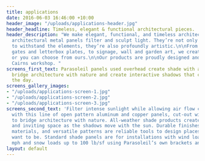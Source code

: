 ```yaml
---
title: applications
date: 2016-06-03 16:46:00 +10:00
header_image: "/uploads/applications-header.jpg"
header_headline: Timeless, elegant & functional architectural pieces.
header_description: "We make elegant, functional, and timeless architectural applications.\n\nOur
  architectural metal panels filter and sculpt light. They’re not only engineered
  to withstand the elements, they’re also profoundly artistic.\n\nFrom screens, panels,
  gates and letterbox plates, to signage, wall and garden art, we create your designs,
  or you can choose from ours.\n\nOur products are proudly designed and built in our
  Cairns workshop. "
screens_first_text: Parasoleil panels used overhead create shade with air circulation,
  bridge architecture with nature and create interactive shadows that change over
  the day.
screens_gallery_images:
- "/uploads/applications-screen-1.jpg"
- "/uploads/applications-screen-2.jpg"
- "/uploads/applications-screen-3.jpg"
screens_second_text: 'Filter intense sunlight while allowing air flow circulation
  with this line of open pattern aluminum and copper panels, cut-out with designs
  to bridge architecture with nature. All-weather shade products create an interesting
  and inviting space as the shadows move with the sun. Durable finishes, sustainable
  materials, and versatile patterns are reliable tools to design places where people
  want to be. Standard shade panels are for installations with wind loads up to 100
  mph and snow loads up to 100 lb/sf using Parasoleil’s own brackets and hardware.  '
layout: default
---
```


